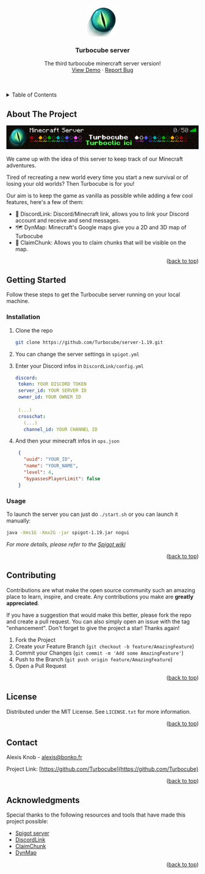 <a name="readme-top"></a>

<br />
<div align="center">
  <a href="https://github.com/Turbocube/server-1.19">
    <img src="images/logo.png" alt="Logo" width="80" height="80">
  </a>

  <h3 align="center">Turbocube server</h3>

  <p align="center">
    The third turbocube minercraft server version!
    <br />
    <a href="https://turbocube.fr/">View Demo</a>
    ·
    <a href="https://github.com/Turbocube/server-1.19/issues">Report Bug</a>
    <br />
    <br />
    <br />
  </p>
</div>

<details>
  <summary>Table of Contents</summary>
  <ol>
    <li>
      <a href="#getting-started">Getting Started</a>
      <ul>
        <li><a href="#installation">Installation</a></li>
        <li><a href="#usage">Usage</a></li>
      </ul>
    </li>
    <li><a href="#contributing">Contributing</a></li>
    <li><a href="#license">License</a></li>
    <li><a href="#contact">Contact</a></li>
    <li><a href="#acknowledgments">Acknowledgments</a></li>
  </ol>
</details>

## About The Project

<img src="images/screenshot.png" alt="Screenshot"/>

We came up with the idea of this server to keep track of our Minecraft adventures.

Tired of recreating a new world every time you start a new survival or of losing your old worlds?
Then Turbocube is for you!

Our aim is to keep the game as vanilla as possible while adding a few cool features, here's a few of them:
* 🦄 DiscordLink: Discord/Minecraft link, allows you to link your Discord account and receive and send messages.
* 🗺️ DynMap: Minecraft's Google maps give you a 2D and 3D map of Turbocube
* 🧱 ClaimChunk: Allows you to claim chunks that will be visible on the map.

<p align="right">(<a href="#readme-top">back to top</a>)</p>

## Getting Started

Follow these steps to get the Turbocube server running on your local machine.

### Installation

1. Clone the repo

   ```sh
   git clone https://github.com/Turbocube/server-1.19.git
   ```
2. You can change the server settings in `spigot.yml`

3. Enter your Discord infos in `DiscordLink/config.yml`

   ```yml
   discord:
    token: YOUR DISCORD TOKEN
    server_id: YOUR SERVER ID
    owner_id: YOUR OWNER ID

    (...)
    crosschat:
      (...)
      channel_id: YOUR CHANNEL ID
   ```
4. And then your minecraft infos in `ops.json`

   ```json
    {
      "uuid": "YOUR_ID",
      "name": "YOUR_NAME",
      "level": 4,
      "bypassesPlayerLimit": false
    }
   ```

### Usage

To launch the server you can just do `./start.sh` or you can launch it manually:
```sh
java -Xms1G -Xmx2G -jar spigot-1.19.jar nogui
```

_For more details, please refer to the [Spigot wiki](https://www.spigotmc.org/wiki/spigot/)_

<p align="right">(<a href="#readme-top">back to top</a>)</p>

## Contributing

Contributions are what make the open source community such an amazing place to learn, inspire, and create. Any contributions you make are **greatly appreciated**.

If you have a suggestion that would make this better, please fork the repo and create a pull request. You can also simply open an issue with the tag "enhancement".
Don't forget to give the project a star! Thanks again!

1. Fork the Project
2. Create your Feature Branch (`git checkout -b feature/AmazingFeature`)
3. Commit your Changes (`git commit -m 'Add some AmazingFeature'`)
4. Push to the Branch (`git push origin feature/AmazingFeature`)
5. Open a Pull Request

<p align="right">(<a href="#readme-top">back to top</a>)</p>

## License

Distributed under the MIT License. See `LICENSE.txt` for more information.

<p align="right">(<a href="#readme-top">back to top</a>)</p>

## Contact

Alexis Knob - alexis@bonko.fr

Project Link: [https://github.com/Turbocube](https://github.com/Turbocube)

<p align="right">(<a href="#readme-top">back to top</a>)</p>

## Acknowledgments

Special thanks to the following resources and tools that have made this project possible:

* [Spigot server](https://www.spigotmc.org/)
* [DiscordLink](https://www.spigotmc.org/resources/discordlink.93969/)
* [ClaimChunk](https://www.spigotmc.org/resources/claimchunk.44458/)
* [DynMap](https://www.spigotmc.org/resources/dynmap%C2%AE.274/)

<p align="right">(<a href="#readme-top">back to top</a>)</p>